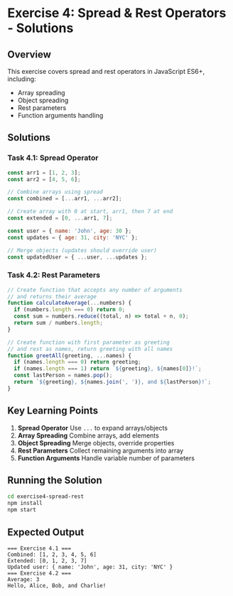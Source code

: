 # Exercise 4: Spread & Rest Operators - Solutions

## Overview

This exercise covers spread and rest operators in JavaScript ES6+, including:
- Array spreading
- Object spreading
- Rest parameters
- Function arguments handling

## Solutions

### Task 4.1: Spread Operator

```javascript
const arr1 = [1, 2, 3];
const arr2 = [4, 5, 6];

// Combine arrays using spread
const combined = [...arr1, ...arr2];

// Create array with 0 at start, arr1, then 7 at end
const extended = [0, ...arr1, 7];

const user = { name: 'John', age: 30 };
const updates = { age: 31, city: 'NYC' };

// Merge objects (updates should override user)
const updatedUser = { ...user, ...updates };
```

### Task 4.2: Rest Parameters

```javascript
// Create function that accepts any number of arguments
// and returns their average
function calculateAverage(...numbers) {
  if (numbers.length === 0) return 0;
  const sum = numbers.reduce((total, n) => total + n, 0);
  return sum / numbers.length;
}

// Create function with first parameter as greeting
// and rest as names, return greeting with all names
function greetAll(greeting, ...names) {
  if (names.length === 0) return greeting;
  if (names.length === 1) return `${greeting}, ${names[0]}!`;
  const lastPerson = names.pop();
  return `${greeting}, ${names.join(', ')}, and ${lastPerson}!`;
}
```

## Key Learning Points

1. **Spread Operator** Use `...` to expand arrays/objects
2. **Array Spreading** Combine arrays, add elements
3. **Object Spreading** Merge objects, override properties
4. **Rest Parameters** Collect remaining arguments into array
5. **Function Arguments** Handle variable number of parameters

## Running the Solution

```bash
cd exercise4-spread-rest
npm install
npm start
```

## Expected Output

```
=== Exercise 4.1 ===
Combined: [1, 2, 3, 4, 5, 6]
Extended: [0, 1, 2, 3, 7]
Updated user: { name: 'John', age: 31, city: 'NYC' }
=== Exercise 4.2 ===
Average: 3
Hello, Alice, Bob, and Charlie!
```

